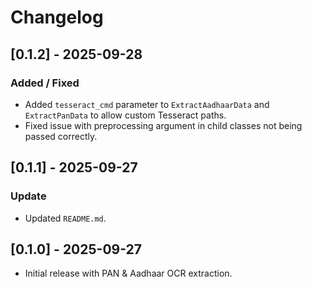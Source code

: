 # Changelog

## [0.1.2] - 2025-09-28
### Added / Fixed
- Added `tesseract_cmd` parameter to `ExtractAadhaarData` and `ExtractPanData` to allow custom Tesseract paths.
- Fixed issue with preprocessing argument in child classes not being passed correctly.

## [0.1.1] - 2025-09-27
### Update
- Updated `README.md`.

## [0.1.0] - 2025-09-27
- Initial release with PAN & Aadhaar OCR extraction.

